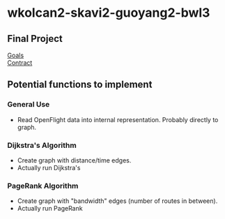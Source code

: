 # wkolcan2-skavi2-guoyang2-bwl3
## Final Project
[Goals](GOALS.pdf)  
[Contract](CONTRACT_skavi2.pdf)

## Potential functions to implement

### General Use
 - Read OpenFlight data into internal representation. Probably directly to graph.

### Dijkstra's Algorithm
 - Create graph with distance/time edges.
 - Actually run Dijkstra's

### PageRank Algorithm
 - Create graph with "bandwidth" edges (number of routes in between).
 - Actually run PageRank
